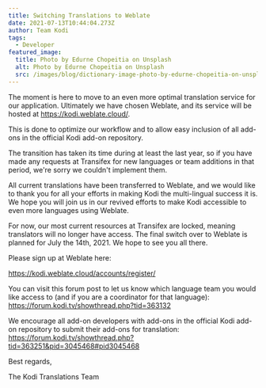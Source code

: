 ```yaml
---
title: Switching Translations to Weblate
date: 2021-07-13T10:44:04.273Z
author: Team Kodi
tags:
  - Developer
featured_image:
  title: Photo by Edurne Chopeitia on Unsplash
  alt: Photo by Edurne Chopeitia on Unsplash
  src: /images/blog/dictionary-image-photo-by-edurne-chopeitia-on-unsplash.jpg
---
```

The moment is here to move to an even more optimal translation service for our application. Ultimately we have chosen Weblate, and its service will be hosted at <https://kodi.weblate.cloud/>.

This is done to optimize our workflow and to allow easy inclusion of all add-ons in the official Kodi add-on repository.

The transition has taken its time during at least the last year, so if you have made any requests at Transifex for new languages or team additions in that period, we're sorry we couldn't implement them.

All current translations have been transferred to Weblate, and we would like to thank you for all your efforts in making Kodi the multi-lingual success it is. We hope you will join us in our revived efforts to make Kodi accessible to even more languages using Weblate.

For now, our most current resources at Transifex are locked, meaning translators will no longer have access. The final switch over to Weblate is planned for July the 14th, 2021. We hope to see you all there.

Please sign up at Weblate here:

<https://kodi.weblate.cloud/accounts/register/>

[](https://kodi.weblate.cloud/accounts/register/)You can visit this forum post to let us know which language team you would like access to (and if you are a coordinator for that language): <https://forum.kodi.tv/showthread.php?tid=363132>

We encourage all add-on developers with add-ons in the official Kodi add-on repository to submit their add-ons for translation: <https://forum.kodi.tv/showthread.php?tid=363251&pid=3045468#pid3045468>

Best regards,

The Kodi Translations Team